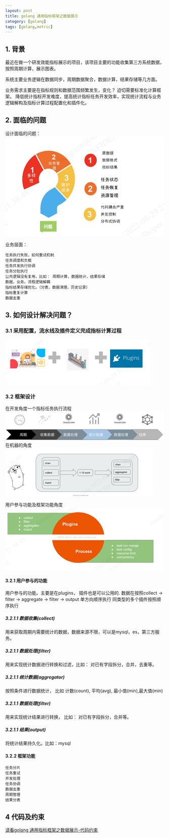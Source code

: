 ```yaml
---
layout: post
title: golang 通用指标框架之数据展示
category: [golang]
tags: [golang,metric]
---
```


## 1. 背景
最近在做一个研发效能指标展示的项目，该项目主要的功能收集第三方系统数据，按照周期计算，展示图表。

系统主要业务逻辑在数据同步，周期数据聚合，数据计算，结果存储等几方面。

业务需求主要是在指标规则和数据范围频繁发生，变化？ 迫切需要标准化计算框架。
降低统计指标开发难度，提高统计指标任务开发效率，实现统计流程与业务逻辑解构及指标计算过程配置化和插件化。


## 2. 面临的问题
设计面临的问题：
![metric_calculate_question](/img/metrics/metric_calculate_question.jpg)

业务层面：

    任务执行失败，如何重试机制
    任务调度和负载
    任务并发执行协调
    任务分批执行
    公共逻辑没有复用，比如： 周期计算，数据统计，结果存储
    数据，业务。流程逻辑解耦
    指标结果存储优化。（分表，数据清理，历史记录）
    指标重复计算
    数据去重

## 3. 如何设计解决问题？

### 3.1 采用配置，流水线及插件定义完成指标计算过程 
![metric_plugins_config](/img/metrics/metric_plugins_config.png)

### 3.2 框架设计
在开发角度一个指标任务执行流程
![metric_calculate_arch](/img/metrics/metric_arch.png)
在机器的角度
![metric_framework_workers](/img/metrics/metric_framework_workers.png)

用户参与功能及框架功能角度
![metric_framework_function](/img/metrics/metric_framework_function.png)


#### 3.2.1 用户参与的功能
用户参与的功能。主要是在plugins， 插件也是可以公用的.
数据在按照collect → filter → aggregate → filter → output   单方向顺序执行
同类型的多个插件按照顺序执行

##### 3.2.1.1 数据收集(collect)
用来获取周期内需要统计的数据，数据来源不限，可以是mysql，es，第三方服务。

##### 3.2.1.1 数据处理(filter)
用来实现统计数据进行转换和过滤，比如： 对已有字段拆分，合并，去重等。

##### 3.2.1.1 统计数据(aggregator)
按照条件进行数据统计， 比如 计数(count), 平均(avg), 最小值(min),最大值(min)

##### 3.2.1.1 数据处理(filter)
用来实现统计结果进行转换， 比如： 对已有字段拆分，合并等。

##### 3.2.1.1 结果(output)
将统计结果持久化。比如：mysql

#### 3.2.2 框架功能
    任务分片
    任务重试
    并发处理
    任务协调
    数据去重
    周期管理
    结果分表

## 4 代码及约束 
[请看golang 通用指标框架之数据展示-代码约束](http://www.ireage.com/golang/2022/08/29/metric_calculate_code.html)








